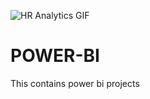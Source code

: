 ![HR Analytics GIF](https://user-images.githubusercontent.com/86163277/145576645-743b5871-6eec-4e27-8215-482e0e31f5ff.gif)
# POWER-BI
This contains power bi projects
